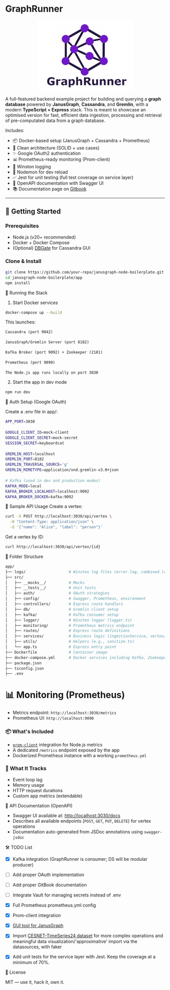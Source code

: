 # GraphRunner

<p align="center">
  <img src="graphrunner-logo.png" alt="GraphRunner Logo" width="300" />
</p>

A full-featured backend example project for building and querying a **graph database** powered by **JanusGraph**, **Cassandra**, and **Gremlin**, with a modern **TypeScript + Express** stack. This is meant to showcase an optimised version for fast, efficient data ingestion, processing and retrieval of pre-computated data from a graph database.

Includes:
- 📦 Docker-based setup (JanusGraph + Cassandra + Prometheus)
- 🧠 Clean architecture (SOLID + use cases)
- ✨ Google OAuth2 authentication 
- 📊 Prometheus-ready monitoring (Prom-client)
- 🐛 Winston logging
- 🔁 Nodemon for dev reload
- ✅ Jest for unit testing (full test coverage on service layer)
- 📘 OpenAPI documentation with Swagger UI
- 📚 Documentation page on [Gitbook](https://graphrunner.gitbook.io/graphrunner)

---

## 🚀 Getting Started

### Prerequisites

- Node.js (v20+ recommended)
- Docker + Docker Compose
- (Optional) [DBGate](https://dbgate.org) for Cassandra GUI

### Clone & Install

```bash
git clone https://github.com/your-repo/janusgraph-node-boilerplate.git
cd janusgraph-node-boilerplate/app
npm install
```


🐳 Running the Stack
1. Start Docker services
```bash
docker-compose up --build
```

This launches:

    Cassandra (port 9042)

    JanusGraph/Gremlin Server (port 8182)

    Kafka Broker (port 9092) + Zookeeper (2181)

    Prometheus (port 9090)

    The Node.js app runs locally on port 3030

2. Start the app in dev mode
```bash
npm run dev
```

🔐 Auth Setup (Google OAuth)

Create a .env file in app/:
```bash
APP_PORT=3030

GOOGLE_CLIENT_ID=mock-client
GOOGLE_CLIENT_SECRET=mock-secret
SESSION_SECRET=keyboardcat

GREMLIN_HOST=localhost
GREMLIN_PORT=8182
GREMLIN_TRAVERSAL_SOURCE='g'
GREMLIN_MIMETYPE=application/vnd.gremlin-v3.0+json

# Kafka (used in dev and production modes)
KAFKA_MODE=local
KAFKA_BROKER_LOCALHOST=localhost:9092
KAFKA_BROKER_DOCKER=kafka:9092
```

🧪 Sample API Usage
Create a vertex:
```bash
curl -X POST http://localhost:3030/api/vertex \
  -H "Content-Type: application/json" \
  -d '{"name": "Alice", "label": "person"}'
```

Get a vertex by ID:
```bash
curl http://localhost:3030/api/vertex/{id}
```

🧰 Folder Structure

```bash
app/
├── logs/                   # Winston log files (error.log, combined.log)
├── src/
│   ├── __mocks__/          # Mocks
│   ├── __tests__/          # Unit tests
│   ├── auth/               # OAuth strategies
│   ├── config/             # Swagger, Prometheus, environment
│   ├── controllers/        # Express route handlers
│   ├── db/                 # Gremlin client setup
│   ├── kafka/              # Kafka consumer setup
│   ├── logger/             # Winston logger (logger.ts)
│   ├── monitoring/         # Prometheus metrics endpoint
│   ├── routes/             # Express route definitions
│   ├── services/           # Business logic (ingestionService, vertex/edge logic)
│   ├── utils/              # Helpers (e.g., sanitize.ts)
│   └── app.ts              # Express entry point
├── Dockerfile              # Container image
├── docker-compose.yml      # Docker services including Kafka, Zookeeper
├── package.json
├── tsconfig.json
├── .env
```

# 📊 Monitoring (Prometheus)

- Metrics endpoint: `http://localhost:3030/metrics`
- Prometheus UI: `http://localhost:9090`

### 📦 What's Included
- [`prom-client`](https://github.com/siimon/prom-client) integration for Node.js metrics
- A dedicated `/metrics` endpoint exposed by the app
- Dockerized Prometheus instance with a working `prometheus.yml`

### 🧠 What It Tracks
- Event loop lag
- Memory usage
- HTTP request durations
- Custom app metrics (extendable)

📘 API Documentation (OpenAPI)
- Swagger UI available at: [http://localhost:3030/docs](http://localhost:3000/docs)
- Describes all available endpoints (`POST`, `GET`, `PUT`, `DELETE`) for vertex operations
- Documentation auto-generated from JSDoc annotations using `swagger-jsdoc`

🛠 TODO List
- [x] Kafka integration (GraphRunner is consumer; DS will be modular producer)

- [ ] Add proper OAuth implementation

- [ ] Add proper GitBook documentation

- [ ] Integrate Vault for managing secrets instead of .env

- [x] Full Prometheus prometheus.yml config

- [x] Prom-client integration

- [x] [GUI tool for JanusGraph](https://github.com/RORVI/janusgraph-visualizer-for-graphrunner)

- [x] Import [CESNET-TimeSeries24 dataset](https://zenodo.org/records/13382427) for more complex operations and meaningful data visualization/'approximative' import via the datasources, with faker

- [x] Add unit tests for the service layer with Jest. Keep the coverage at a minimum of 70%.


🧾 License

MIT — use it, hack it, own it.